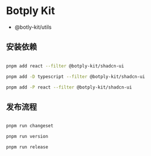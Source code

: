 # Botply Kit

- @botly-kit/utils

## 安装依赖

```bash

pnpm add react --filter @botply-kit/shadcn-ui

pnpm add -D typescript --filter @botply-kit/shadcn-ui

pnpm add -P react --filter @botply-kit/shadcn-ui

```

## 发布流程

```bash

pnpm run changeset

pnpm run version

pnpm run release
```
